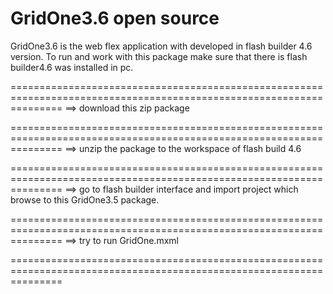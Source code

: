 GridOne3.6 open source
======================


GridOne3.6 is the web flex application with developed in flash builder 4.6 version. To run and work with this package make sure that there is flash builder4.6 was installed in pc.

=====================================================================================================================
==> download this zip package 

=====================================================================================================================
==> unzip the package to the workspace of flash build 4.6

=====================================================================================================================
==> go to flash builder interface and import project which browse to this GridOne3.5 package.

=====================================================================================================================
==> try to run GridOne.mxml

=====================================================================================================================
